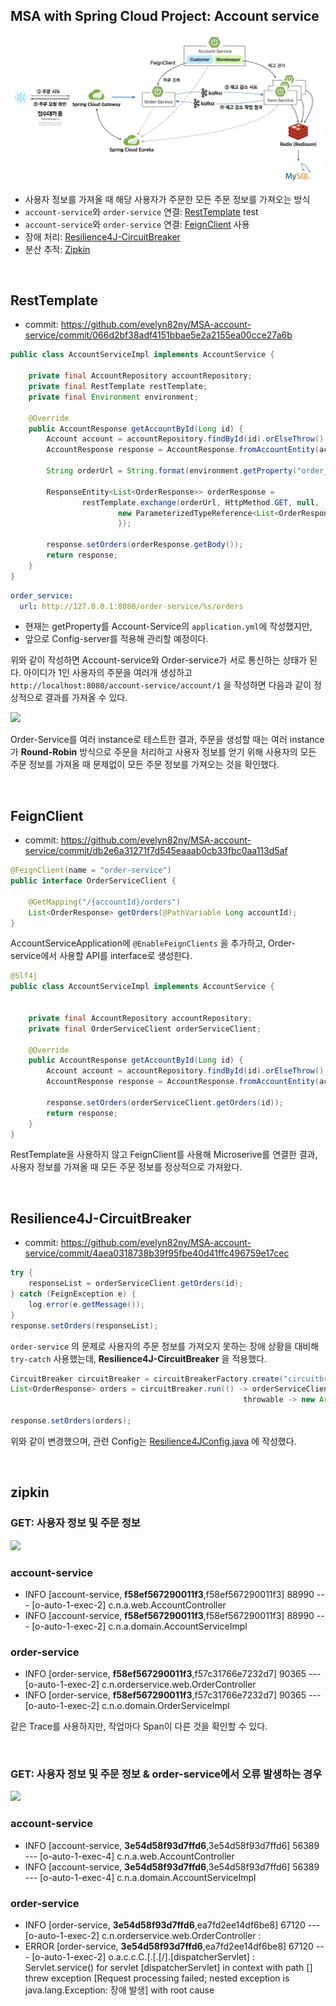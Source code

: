 ## MSA with Spring Cloud Project: Account service

![](/_img/architecture_230408.png)

- 사용자 정보를 가져올 때 해당 사용자가 주문한 모든 주문 정보를 가져오는 방식
- ```account-service```와 ```order-service``` 연결: [RestTemplate](#resttemplate) test
- ```account-service```와 ```order-service``` 연결: [FeignClient](#feignclient) 사용
- 장애 처리: [Resilience4J-CircuitBreaker](#resilience4j-circuitbreaker)
- 분산 추적: [Zipkin](#zipkin)

<br>

## RestTemplate

- commit: https://github.com/evelyn82ny/MSA-account-service/commit/066d2bf38adf4151bbae5e2a2155ea00cce27a6b

```java
public class AccountServiceImpl implements AccountService {

    private final AccountRepository accountRepository;  
    private final RestTemplate restTemplate;
    private final Environment environment;

    @Override
    public AccountResponse getAccountById(Long id) {
        Account account = accountRepository.findById(id).orElseThrow();
        AccountResponse response = AccountResponse.fromAccountEntity(account);

        String orderUrl = String.format(environment.getProperty("order_service.url"), id);

        ResponseEntity<List<OrderResponse>> orderResponse =
                restTemplate.exchange(orderUrl, HttpMethod.GET, null,
                        new ParameterizedTypeReference<List<OrderResponse>>() {
                        });

        response.setOrders(orderResponse.getBody());
        return response;
    }
}
```

```yaml
order_service:
  url: http://127.0.0.1:8080/order-service/%s/orders
```

- 현재는 getProperty를 Account-Service의 ```application.yml```에 작성했지만,
- 앞으로 Config-server를 적용해 관리할 예정이다.

위와 같이 작성하면 Account-service와 Order-service가 서로 통신하는 상태가 된다.
아이디가 1인 사용자의 주문을 여러개 생성하고 ```http://localhost:8080/account-service/account/1``` 을 작성하면 다음과 같이 정상적으로 결과를 가져올 수 있다.

![](/_img/connect_to_order_service_result.png)

Order-Service를 여러 instance로 테스트한 결과, 주문을 생성할 때는 여러 instance가 **Round-Robin** 방식으로 주문을 처리하고 사용자 정보를 얻기 위해 사용자의 모든 주문 정보를 가져올 때 문제없이 모든 주문 정보를 가져오는 것을 확인했다.

<br>

## FeignClient

- commit: https://github.com/evelyn82ny/MSA-account-service/commit/db2e6a31271f7d545eaaab0cb33fbc0aa113d5af

```java
@FeignClient(name = "order-service")
public interface OrderServiceClient {

    @GetMapping("/{accountId}/orders")
    List<OrderResponse> getOrders(@PathVariable Long accountId);
}
```
AccountServiceApplication에 ```@EnableFeignClients``` 을 추가하고, Order-service에서 사용할 API를 interface로 생성한다.

```java
@Slf4j
public class AccountServiceImpl implements AccountService {

    
    private final AccountRepository accountRepository;
    private final OrderServiceClient orderServiceClient;

    @Override
    public AccountResponse getAccountById(Long id) {
        Account account = accountRepository.findById(id).orElseThrow();
        AccountResponse response = AccountResponse.fromAccountEntity(account);

        response.setOrders(orderServiceClient.getOrders(id));
        return response;
    }
}
```

RestTemplate을 사용하지 않고 FeignClient를 사용해 Microserive를 연결한 결과, 사용자 정보를 가져올 때 모든 주문 정보를 정상적으로 가져왔다.

<br>

## Resilience4J-CircuitBreaker

- commit: https://github.com/evelyn82ny/MSA-account-service/commit/4aea0318738b39f95fbe40d41ffc496759e17cec

```java
try {
    responseList = orderServiceClient.getOrders(id);
} catch (FeignException e) {
    log.error(e.getMessage());
}
response.setOrders(responseList);
```

```order-service``` 의 문제로 사용자의 주문 정보를 가져오지 못하는 장애 상황을 대비해 ```try-catch``` 사용했는데, **Resilience4J-CircuitBreaker** 을 적용했다.

```java
CircuitBreaker circuitBreaker = circuitBreakerFactory.create("circuitbreaker");
List<OrderResponse> orders = circuitBreaker.run(() -> orderServiceClient.getOrders(id),
                                                    throwable -> new ArrayList<>());

response.setOrders(orders);
```
위와 같이 변경했으며, 관련 Config는 [Resilience4JConfig.java](https://github.com/evelyn82ny/MSA-account-service/blob/master/src/main/java/com/nayoung/accountservice/config/Resilience4JConfig.java) 에 작성했다.

<br>

## zipkin

### GET: 사용자 정보 및 주문 정보

![](/_img/zipkin_account_and_order_result.png)

### account-service

- INFO [account-service, **f58ef567290011f3**,f58ef567290011f3] 88990 --- [o-auto-1-exec-2] c.n.a.web.AccountController
- INFO [account-service, **f58ef567290011f3**,f58ef567290011f3] 88990 --- [o-auto-1-exec-2] c.n.a.domain.AccountServiceImpl

### order-service

- INFO [order-service, **f58ef567290011f3**,f57c31766e7232d7] 90365 --- [o-auto-1-exec-2] c.n.orderservice.web.OrderController
- INFO [order-service, **f58ef567290011f3**,f57c31766e7232d7] 90365 --- [o-auto-1-exec-2] c.n.o.domain.OrderServiceImpl

같은 Trace를 사용하지만, 작업마다 Span이 다른 것을 확인할 수 있다.

<br>

### GET: 사용자 정보 및 주문 정보 & order-service에서 오류 발생하는 경우

![](/_img/zipkin_account_and_order_error_result.png)

### account-service

- INFO [account-service, **3e54d58f93d7ffd6**,3e54d58f93d7ffd6] 56389 --- [o-auto-1-exec-4] c.n.a.web.AccountController
- INFO [account-service, **3e54d58f93d7ffd6**,3e54d58f93d7ffd6] 56389 --- [o-auto-1-exec-4] c.n.a.domain.AccountServiceImpl

### order-service

- INFO [order-service, **3e54d58f93d7ffd6**,ea7fd2ee14df6be8] 67120 --- [o-auto-1-exec-2] c.n.orderservice.web.OrderController     :
- ERROR [order-service, **3e54d58f93d7ffd6**,ea7fd2ee14df6be8] 67120 --- [o-auto-1-exec-2] o.a.c.c.C.[.[.[/].[dispatcherServlet]    : Servlet.service() for servlet [dispatcherServlet] in context with path [] threw exception [Request processing failed; nested exception is java.lang.Exception: 장애 발생] with root cause